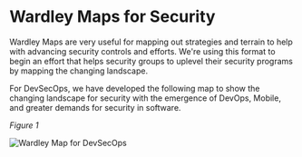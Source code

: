 # Wardley Maps for Security

Wardley Maps are very useful for mapping out strategies and terrain to help with advancing security controls and efforts.  We're using this format to begin an effort that helps security groups to uplevel their security programs by mapping the changing landscape.

For DevSecOps, we have developed the following map to show the changing landscape for security with the emergence of DevOps, Mobile, and greater demands for security in software.  

*Figure 1*

![Wardley Map for DevSecOps](wardley-devsecops-lg.png)
